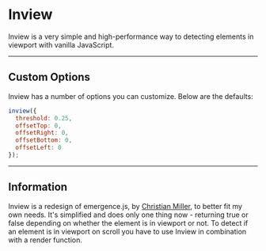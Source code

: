 # Inview

Inview is a very simple and high-performance way to detecting elements in viewport with vanilla JavaScript.

***

## Custom Options
Inview has a number of options you can customize. Below are the defaults:

```javascript
inview({
  threshold: 0.25,
  offsetTop: 0,
  offsetRight: 0,
  offsetBottom: 0,
  offsetLeft: 0
});
```

***

## Information

Inview is a redesign of emergence.js, by [Christian Miller](https://xtianmiller.github.io/emergence.js/), to better fit my own needs. It's simplified and does only one thing now - returning true or false depending on whether the element is in viewport or not. To detect if an element is in viewport on scroll you have to use Inview in combination with a render function.
